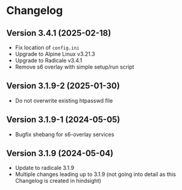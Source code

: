# Changelog

## Version 3.4.1 (2025-02-18)

- Fix location of `config.ini`
- Upgrade to Alpine Linux v3.21.3
- Upgrade to Radicale v3.4.1
- Remove s6 overlay with simple setup/run script

## Version 3.1.9-2 (2025-01-30)

- Do not overwrite existing htpasswd file

## Version 3.1.9-1 (2024-05-05)

- Bugfix shebang for s6-overlay services

## Version 3.1.9 (2024-05-04)

- Update to radicale 3.1.9
- Multiple changes leading up to 3.1.9 (not going into detail as this Changelog is created in hindsight)
